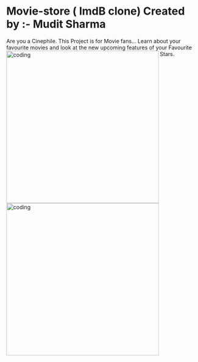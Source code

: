 # Movie-store ( ImdB clone) Created by :- Mudit Sharma

Are you a Cinephile. This Project is for Movie fans... Learn about your favourite movies and look at the new upcoming features of your Favourite Stars.
<img align="left" alt="coding" width="400" src="https://i.kym-cdn.com/photos/images/newsfeed/002/349/566/a6a.gif">
<img align="center" alt="coding" width="400" src="https://media.tenor.com/KYUkPh-7xOsAAAAd/mr-bean-horror-movie.gif">



